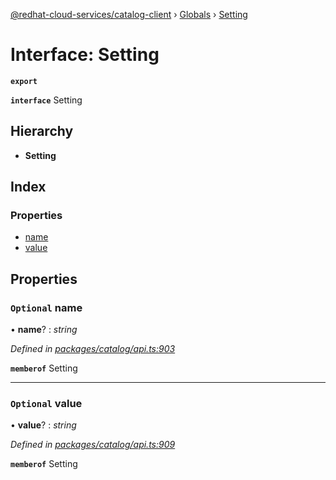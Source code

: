 [@redhat-cloud-services/catalog-client](../README.md) › [Globals](../globals.md) › [Setting](setting.md)

# Interface: Setting

**`export`** 

**`interface`** Setting

## Hierarchy

* **Setting**

## Index

### Properties

* [name](setting.md#optional-name)
* [value](setting.md#optional-value)

## Properties

### `Optional` name

• **name**? : *string*

*Defined in [packages/catalog/api.ts:903](https://github.com/RedHatInsights/javascript-clients/blob/master/packages/catalog/api.ts#L903)*

**`memberof`** Setting

___

### `Optional` value

• **value**? : *string*

*Defined in [packages/catalog/api.ts:909](https://github.com/RedHatInsights/javascript-clients/blob/master/packages/catalog/api.ts#L909)*

**`memberof`** Setting
